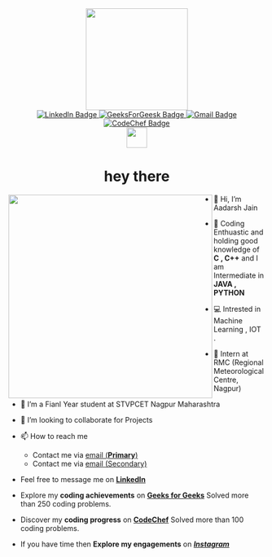 <div id="header" align="center">
  <img src="https://media.giphy.com/media/v1.Y2lkPTc5MGI3NjExZ3MxcWljeDlpYzY5YXo2c2ltMm5hYXA2bzZtYWxqbXU5OTRubmFhaSZlcD12MV9pbnRlcm5hbF9naWZfYnlfaWQmY3Q9cw/M9gbBd9nbDrOTu1Mqx/giphy.gif" width="200"/>
</div>

  <div id="badges" align="center">
  <a href="https://www.linkedin.com/in/aadarsh-jain-0252551aa">
    <img src="https://img.shields.io/badge/LinkedIn-blue?style=for-the-badge&logo=linkedin&logoColor=white" alt="LinkedIn Badge"/>
  </a>
  <a href="https://auth.geeksforgeeks.org/user/aadarshjain1266007">
    <img src="https://img.shields.io/badge/Geeks For Geeks-white?style=for-the-badge&logo=geeksforgeeks&logoColor=Green" alt="GeeksForGeesk Badge"/>
  </a>
  <a href="mailto: aadarshjain1266007@gmail.com">
    <img src="https://img.shields.io/badge/Gmail-white?style=for-the-badge&logo=Gmail&logoColor=Red" alt="Gmail Badge"/>
  </a>
  <a href="https://www.codechef.com/users/aadarshjain126">
    <img src="https://img.shields.io/badge/CodeChef-white?style=for-the-badge&logo=CodeChef&logoColor=black" alt="CodeChef Badge"/>
  </a>
</div>


<div align = "center">
<img src="https://media.giphy.com/media/v1.Y2lkPTc5MGI3NjExZXk1MDhmOGtrY3dkb2F4a3F2b2Jzc29vNWN2cXhjNWZtNXlyZDZ4eSZlcD12MV9pbnRlcm5hbF9naWZfYnlfaWQmY3Q9cw/hvRJCLFzcasrR4ia7z/giphy.gif" width="40px"/>
<h1 >
  hey there  
</h1>
</div>

<img align="left" width="400" height="400" src="https://myoctocat.com/assets/images/base-octocat.svg">

- 👋 Hi, I’m Aadarsh Jain
- 👀 Coding Enthuastic and holding good knowledge of **C , C++** and I am Intermediate in **JAVA , PYTHON**
- 💻 Intrested in Machine Learning , IOT .
- 💼 Intern at RMC (Regional Meteorological Centre, Nagpur)
- 🌱 I’m a Fianl Year student at STVPCET Nagpur Maharashtra
- 💞️ I’m looking to collaborate for Projects 


- 📫 How to reach me 
     - Contact me via [email (**Primary**)](aadarshjain1266007@gmail.com)
     - Contact me via [email (Secondary)](aadarshj.it20@stvincentngp.edu.in)

- Feel free to message me on [**LinkedIn**](www.linkedin.com/in/aadarsh-jain-0252551aa)

- Explore my **coding achievements** on [**Geeks for Geeks**](https://auth.geeksforgeeks.org/user/aadarshjain1266007) Solved more than 250 coding problems.

- Discover my **coding progress** on [**CodeChef**](https://www.codechef.com/users/aadarshjain126) Solved more than 100 coding problems.

- If you have time then **Explore my engagements** on [***Instagram***](https://www.instagram.com/ajaadarshjainaj/)

<!-- ![Hello there .](https://myoctocat.com/assets/images/base-octocat.svg) -->




<!-- <img align="left" width="100" height="100" src="https://myoctocat.com/assets/images/base-octocat.svg"> -->
